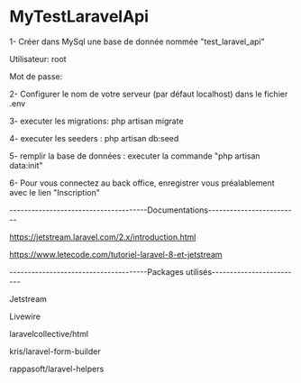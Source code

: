 # MyTestLaravelApi

1- Créer dans MySql une base de donnée nommée "test_laravel_api"

Utilisateur: root

Mot de passe: 

2- Configurer le nom de votre serveur (par défaut localhost) dans le fichier .env

3- executer les migrations: php artisan migrate

4- executer les seeders : php artisan db:seed

5- remplir la base de données : executer la commande "php artisan data:init"

6- Pour vous connectez au back office, enregistrer vous préalablement avec le lien "Inscription" 

--------------------------------------Documentations-------------------------

https://jetstream.laravel.com/2.x/introduction.html

https://www.letecode.com/tutoriel-laravel-8-et-jetstream


--------------------------------------Packages utilisés-------------------------

Jetstream

Livewire

laravelcollective/html

kris/laravel-form-builder

rappasoft/laravel-helpers
